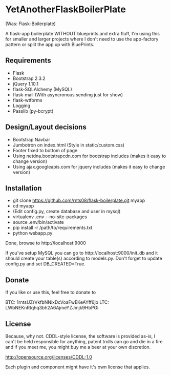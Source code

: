YetAnotherFlaskBoilerPlate
=================
(Was: Flask-Boilerplate)

A flask-app boilerplate WITHOUT blueprints and extra fluff, I'm using this for 
smaller and larger projects where I don't need to use the app-factory pattern 
or split the app up with BluePrints.

## Requirements
* Flask
* Bootstrap 2.3.2
* jQuery 1.10.1
* flask-SQLAlchemy (MySQL)
* flask-mail (With asyncronous sending just for show)
* flask-wtforms
* Logging
* Passlib (py-bcrypt)

## Design/Layout decisions
* Bootstrap Navbar
* Jumbotron on index.html (Style in static/custom.css)
* Footer fixed to bottom of page
* Using netdna.bootstrapcdn.com for bootstrap includes (makes it easy to change version)
* Using ajax.googleapis.com for jquery includes (makes it easy to change version)

## Installation

- git clone https://github.com/rnts08/flask-boilerplate.git myapp
- cd myapp
- (Edit config.py, create database and user in mysql)
- virtualenv .env --no-site-packages
- source .env/bin/activate
- pip install -r /path/to/requirements.txt
- python webapp.py

Done, browse to http://localhost:9000

If you've setup MySQL you can go to http://localhost:9000/init_db and it should
create your table(s) according to models.py. Don't forget to update config.py 
and set DB_CREATED=True. 

## Donate
If you like or use this, feel free to donate to

BTC: 1rntsUZrVkfbNNixDcVoaFwEKeAYff6jb
LTC: LWbNEKnRtqhq3bh2A6AjmeYZJmjk9HbPGi

## License
Because, why not. CDDL-style license, the software is provided as-is, I can't be
held responsible for anything, patent trolls can go and die in a fire and if 
you meet me, you might buy me a beer at your own discretion.

http://opensource.org/licenses/CDDL-1.0

Each plugin and component might have it's own license that applies. 
